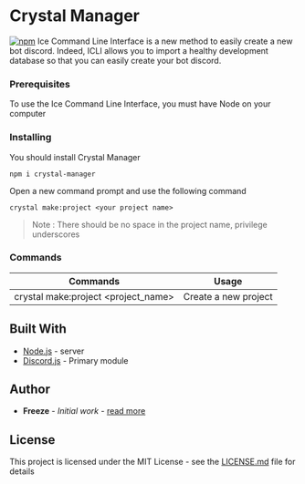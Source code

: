 # Crystal Manager

[![npm](https://img.shields.io/badge/NPM-6.4.1-a5001e.svg)](https://www.npmjs.com/package/crystal-manager)
Ice Command Line Interface is a new method to easily create a new bot discord. Indeed, ICLI allows you to import a healthy development database so that you can easily create your bot discord.

### Prerequisites

To use the Ice Command Line Interface, you must have Node on your computer

### Installing

You should install Crystal Manager

```
npm i crystal-manager
```

Open a new command prompt and use the following command

```
crystal make:project <your project name>
```

> Note : There should be no space in the project name, privilege underscores


### Commands
Commands | Usage
------------ | -------------
crystal make:project <project_name> | Create a new project


## Built With

* [Node.js](https://nodejs.org/fr/) - server
* [Discord.js](https://discord.js.org/) - Primary module

## Author

* **Freeze** - *Initial work* - [read more](https://github.com/Freeze455)

## License

This project is licensed under the MIT License - see the [LICENSE.md](LICENSE.md) file for details

